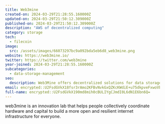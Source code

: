 ```yaml
---
title: Web3mine
created-on: 2024-03-29T21:28:55.160000Z
updated-on: 2024-03-29T21:50:12.309000Z
published-on: 2024-03-29T21:50:12.309000Z
description: "AWS of decentralized computing"
category: storage
tech:
  - filecoin
image:
  src: /assets/images/66073297bc9a092bda5eb6d8_web3mine.png
website: https://web3mine.io/
twitter: https://twitter.com/web3mine
year-joined: 2024-03-29T21:28:55.160000Z
subcategories:
  - data-storage-management
seo:
  description: Web3Mine offers decentralized solutions for data storage and management.
email: encrypted::U2FsdGVkX18fsr3rAmo2KFBvNvkGxQZKcKWdiE+u75dkpveFxwoVbCbq2m/ARduI
full-name: encrypted::U2FsdGVkX190md8mih0cBULIYgCJmdI0L6dN1E6bn6Q=
---
```


web3mine is an innovation lab that​ helps people collectively coordinate hardware and capital to build a more open and resilient internet infrastructure for everyone.
